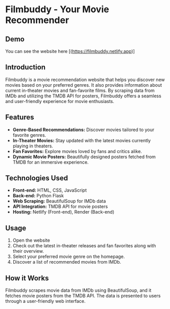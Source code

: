 # Filmbuddy - Your Movie Recommender

## Demo
You can see the website here [(https://filmbuddy.netlify.app)]

## Introduction
Filmbuddy is a movie recommendation website that helps you discover new movies based on your preferred genres. It also provides information about current in-theater movies and fan-favorite films. By scraping data from IMDb and utilizing the TMDB API for posters, Filmbuddy offers a seamless and user-friendly experience for movie enthusiasts.

## Features
- **Genre-Based Recommendations:** Discover movies tailored to your favorite genres.
- **In-Theater Movies:** Stay updated with the latest movies currently playing in theaters.
- **Fan Favorites:** Explore movies loved by fans and critics alike.
- **Dynamic Movie Posters:** Beautifully designed posters fetched from TMDB for an immersive experience.

## Technologies Used
- **Front-end:** HTML, CSS, JavaScript
- **Back-end:** Python Flask
- **Web Scraping:** BeautifulSoup for IMDb data
- **API Integration:** TMDB API for movie posters
- **Hosting:** Netlify (Front-end), Render (Back-end)


## Usage
1. Open the website
2. Check out the latest in-theater releases and fan favorites along with their overview.
3. Select your preferred movie genre on the homepage.
4. Discover a list of recommended movies from IMDb.


## How it Works
Filmbuddy scrapes movie data from IMDb using BeautifulSoup, and it fetches movie posters from the TMDB API. The data is presented to users through a user-friendly web interface.

